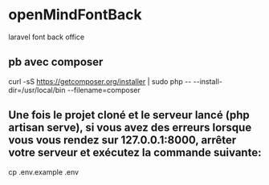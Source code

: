 # openMindFontBack
laravel font back office

## pb avec composer 

curl -sS https://getcomposer.org/installer | sudo php -- --install-dir=/usr/local/bin --filename=composer


## Une fois le projet cloné et le serveur lancé (php artisan serve), si vous avez des erreurs lorsque vous vous rendez sur 127.0.0.1:8000, arrêter votre serveur et exécutez la commande suivante:
cp .env.example .env 


